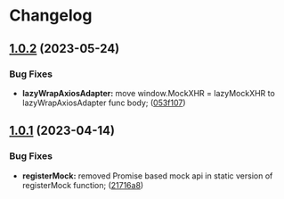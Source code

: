 # Changelog

## [1.0.2](https://github.com/exness/mock-xhr-request/compare/v1.0.1...v1.0.2) (2023-05-24)


### Bug Fixes

* **lazyWrapAxiosAdapter:** move window.MockXHR = lazyMockXHR to lazyWrapAxiosAdapter func body; ([053f107](https://github.com/exness/mock-xhr-request/commit/053f107bd33e48383dbb9c02e0ab5f7a49ace03e))


## [1.0.1](https://github.com/exness/mock-xhr-request/compare/v1.0.0...v1.0.1) (2023-04-14)


### Bug Fixes

* **registerMock:** removed Promise based mock api in static version of registerMock function; ([21716a8](https://github.com/exness/mock-xhr-request/commit/21716a8aa7dfeb7bcd69918228f3edc081bfe64f))
